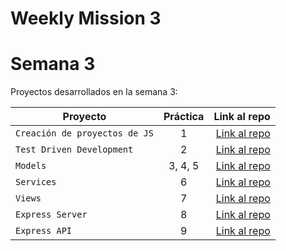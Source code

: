 # Weekly Mission 3
# Semana 3 

Proyectos desarrollados en la semana 3:

| Proyecto | Práctica | Link al repo |
| ------------- |:-------------:| -----:|
|`Creación de proyectos de JS`|1|[Link al repo](https://github.com/antoniomd-fi/playbook/tree/main/weekly_mission_3)|
|`Test Driven Development`|2|[Link al repo](https://github.com/antoniomd-fi/playbook/tree/main/weekly_mission_3)|
|`Models`|3, 4, 5|[Link al repo](https://github.com/antoniomd-fi/playbook/tree/main/weekly_mission_3)|
|`Services`|6|[Link al repo](https://github.com/antoniomd-fi/playbook/tree/main/weekly_mission_3)|
|`Views`|7|[Link al repo](https://github.com/antoniomd-fi/playbook/tree/main/weekly_mission_3)|
|`Express Server`|8|[Link al repo](https://github.com/antoniomd-fi/playbook/tree/main/weekly_mission_3)|
|`Express API`|9|[Link al repo](https://github.com/antoniomd-fi/playbook/tree/main/weekly_mission_3)|
